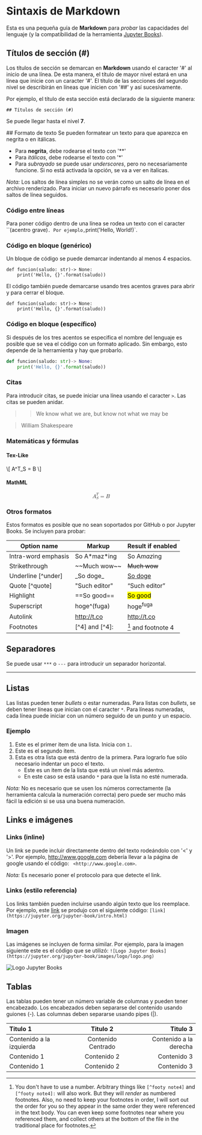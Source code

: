 # Sintaxis de Markdown

Esta es una pequeña guía de **Markdown** para *probar* las capacidades del lenguaje (y la compatibilidad de la herramienta [Jupyter Books](https://jupyter.org/jupyter-book/intro.html)).


## Títulos de sección (#)
Los títulos de sección se demarcan en **Markdown** usando el caracter '#' al inicio de una línea. De esta manera, el título de mayor nivel estará en una línea que inicie con un caracter '#'. El título de las secciones del segundo nivel se describirán en líneas que inicien con '##' y así sucesivamente.

Por ejemplo, el título de esta sección está declarado de la siguiente manera:

```
## Títulos de sección (#)
```

Se puede llegar hasta el nivel **7**.

## Formato de texto
Se pueden formatear un texto para que aparezca en negrita o en itálicas.

* Para **negrita**, debe rodearse el texto con '**'
* Para *itálicas*, debe rodearse el texto con '*'
* Para _subrayado_ se puede usar *underscores*, pero no necesariamente funcione. Si no está activada la opción, se va a ver en italicas.

*Nota:* Los saltos de línea simples no se verán como un salto de línea en el archivo renderizado. Para iniciar un nuevo párrafo es necesario poner dos saltos de línea seguidos.

### Código entre líneas

Para poner código dentro de una línea se rodea un texto con el caracter ``(acentro grave)` . Por ejemplo, `print('Hello, World!)`.

### Código en bloque (genérico)
Un bloque de código se puede demarcar indentando al menos 4 espacios.

    def funcion(saludo: str)-> None:
        print('Hello, {}'.format(saludo))

El código también puede demarcarse usando tres acentos graves para abrir y para cerrar el bloque.

```
def funcion(saludo: str)-> None:
    print('Hello, {}'.format(saludo))
```

### Código en bloque (específico)

Si después de los tres acentos se especifica el nombre del lenguaje es posible que se vea el código con un formato aplicado. Sin embargo, esto depende de la herramienta y hay que probarlo.

```python
def funcion(saludo: str)-> None:
    print('Hello, {}'.format(saludo))
```


### Citas
Para introducir citas, se puede iniciar una línea usando el caracter `>`. Las citas se pueden anidar.

>>We know what we are, but know not what we may be

> William Shakespeare

### Matemáticas y fórmulas

#### Tex-Like

\\[
    A^T_S = B
\\]

#### MathML
<math display="block">
    <msubsup><mi>A</mi> <mi>S</mi> <mi>T</mi></msubsup>
    <mo>=</mo>
    <mi>B</mi>
</math>



### Otros formatos
Estos formatos es posible que no sean soportados por GitHub o por Jupyter Books. Se incluyen para probar:

Option name         | Markup           | Result if enabled     |
--------------------|------------------|-----------------------|
Intra-word emphasis | So A\*maz\*ing   | So A<em>maz</em>ing   |
Strikethrough       | \~~Much wow\~~   | <del>Much wow</del>   |
Underline [^under]  | \_So doge\_      | <u>So doge</u>        |
Quote [^quote]      | \"Such editor\"  | <q>Such editor</q>    |
Highlight           | \==So good\==    | <mark>So good</mark>  |
Superscript         | hoge\^(fuga)     | hoge<sup>fuga</sup>   |
Autolink            | http://t.co      | <http://t.co>         |
Footnotes           | [\^4] and [\^4]: | [^4] and footnote 4   |

[^4]: You don't have to use a number. Arbitrary things like `[^footy note4]` and `[^footy note4]:` will also work. But they will *render* as numbered footnotes. Also, no need to keep your footnotes in order, I will sort out the order for you so they appear in the same order they were referenced in the text body. You can even keep some footnotes near where you referenced them, and collect others at the bottom of the file in the traditional place for footnotes.



## Separadores

Se puede usar `***` o `---` para introducir un separador horizontal.

***


## Listas
Las listas pueden tener *bullets* o estar numeradas. Para listas con *bullets*, se deben tener líneas que inician con el caracter `*`. Para líneas numeradas, cada línea puede iniciar con un número seguido de un punto y un espacio.

### Ejemplo
1. Este es el primer item de una lista. Inicia con `1. `
2. Este es el segundo item.
  3. Esta es otra lista que está dentro de la primera. 
     Para lograrlo fue sólo necesario indentar un poco el texto.
     * Este es un item de la lista que está un nivel más adentro.
     * En este caso se está usando `*` para que la lista no esté numerada.

*Nota:* No es necesario que se usen los números correctamente (la herramienta calcula la numeración correcta) pero puede ser mucho más fácil la edición si se usa una buena numeración.


## Links e imágenes

### Links (inline)
Un link se puede incluir directamente dentro del texto rodeándolo con '<' y '>'. Por ejemplo, <http://www.google.com> debería llevar a la página de google usando el código: ` <http://www.google.com>`.

*Nota:* Es necesario poner el protocolo para que detecte el link.

### Links (estilo referencia)
Los links también pueden incluirse usando algún texto que los reemplace. Por ejemplo, este [link](https://jupyter.org/jupyter-book/intro.html) se produjo con el siguiente código:
`[link](https://jupyter.org/jupyter-book/intro.html)`

### Imagen 
Las imágenes se incluyen de forma similar. Por ejemplo, para la imagen siguiente este es el código que se utilizó:
`![Logo Jupyter Books](https://jupyter.org/jupyter-book/images/logo/logo.png)`

![Logo Jupyter Books](https://jupyter.org/jupyter-book/images/logo/logo.png)

## Tablas

Las tablas pueden tener un número variable de columnas y pueden tener encabezado. Los encabezados deben separarse del contenido usando guiones (-). Las columnas deben separarse usando pipes (|).

Titulo 1 | Titulo 2 | Titulo 3
:-------- | :--------: | -------:
Contenido a la izquierda | Contenido Centrado | Contenido a la derecha
Contenido 1 | Contenido 2 | Contenido 3
Contenido 1 | Contenido 2 | Contenido 3

